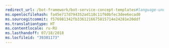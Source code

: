 ```yaml
---
redirect_url: /bot-framework/bot-service-concept-templates#language-understanding-bot
ms.openlocfilehash: fa45e717d794352ad118c11f60bfec3dee6ecad0
ms.sourcegitcommit: f576981342fb3361216675815714e24281e20ddf
ms.translationtype: HT
ms.contentlocale: ru-RU
ms.lasthandoff: 07/18/2018
ms.locfileid: "39301173"
---
```

